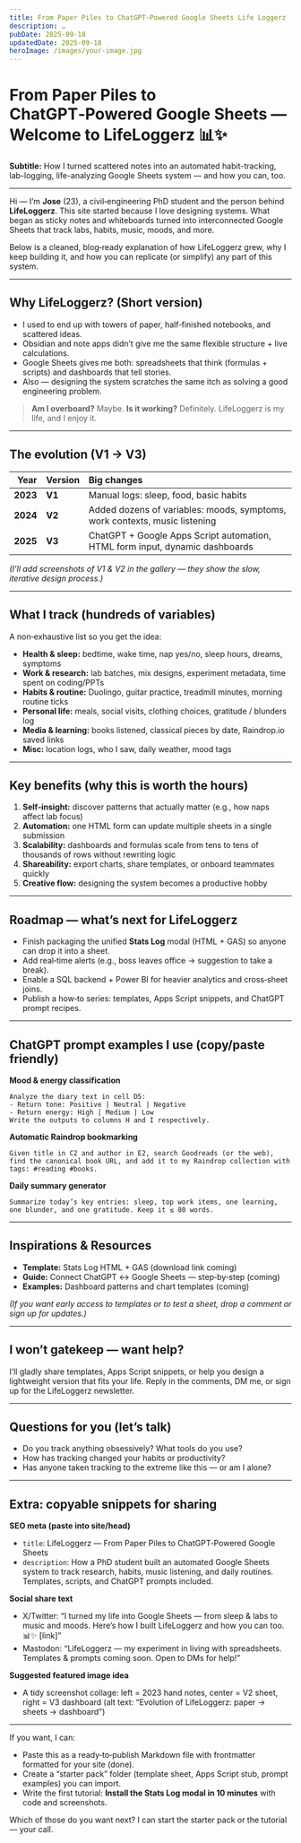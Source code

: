 ```yaml
---
title: From Paper Piles to ChatGPT-Powered Google Sheets Life Loggerz
description: …
pubDate: 2025-09-18
updatedDate: 2025-09-18
heroImage: /images/your-image.jpg
---
```


# From Paper Piles to ChatGPT‑Powered Google Sheets — Welcome to LifeLoggerz 📊✨

**Subtitle:** How I turned scattered notes into an automated habit-tracking, lab-logging, life-analyzing Google Sheets system — and how you can, too.

---

Hi — I’m **Jose** (23), a civil‑engineering PhD student and the person behind **LifeLoggerz**. This site started because I love designing systems. What began as sticky notes and whiteboards turned into interconnected Google Sheets that track labs, habits, music, moods, and more.

Below is a cleaned, blog‑ready explanation of how LifeLoggerz grew, why I keep building it, and how you can replicate (or simplify) any part of this system.

---

## Why LifeLoggerz? (Short version)

- I used to end up with towers of paper, half‑finished notebooks, and scattered ideas.
- Obsidian and note apps didn’t give me the same flexible structure + live calculations.
- Google Sheets gives me both: spreadsheets that think (formulas + scripts) and dashboards that tell stories.
- Also — designing the system scratches the same itch as solving a good engineering problem.

> **Am I overboard?** Maybe. **Is it working?** Definitely. LifeLoggerz is my life, and I enjoy it.

---

## The evolution (V1 → V3)

| Year | Version | Big changes |
|---:|:---|:---|
| **2023** | **V1** | Manual logs: sleep, food, basic habits |
| **2024** | **V2** | Added dozens of variables: moods, symptoms, work contexts, music listening |
| **2025** | **V3** | ChatGPT + Google Apps Script automation, HTML form input, dynamic dashboards |

*(I’ll add screenshots of V1 & V2 in the gallery — they show the slow, iterative design process.)*

---

## What I track (hundreds of variables)

A non‑exhaustive list so you get the idea:

- **Health & sleep:** bedtime, wake time, nap yes/no, sleep hours, dreams, symptoms
- **Work & research:** lab batches, mix designs, experiment metadata, time spent on coding/PPTs
- **Habits & routine:** Duolingo, guitar practice, treadmill minutes, morning routine ticks
- **Personal life:** meals, social visits, clothing choices, gratitude / blunders log
- **Media & learning:** books listened, classical pieces by date, Raindrop.io saved links
- **Misc:** location logs, who I saw, daily weather, mood tags

---

## Key benefits (why this is worth the hours)

1. **Self‑insight:** discover patterns that actually matter (e.g., how naps affect lab focus)
2. **Automation:** one HTML form can update multiple sheets in a single submission
3. **Scalability:** dashboards and formulas scale from tens to tens of thousands of rows without rewriting logic
4. **Shareability:** export charts, share templates, or onboard teammates quickly
5. **Creative flow:** designing the system becomes a productive hobby

---

## Roadmap — what’s next for LifeLoggerz

- Finish packaging the unified **Stats Log** modal (HTML + GAS) so anyone can drop it into a sheet.
- Add real‑time alerts (e.g., boss leaves office → suggestion to take a break).
- Enable a SQL backend + Power BI for heavier analytics and cross‑sheet joins.
- Publish a how‑to series: templates, Apps Script snippets, and ChatGPT prompt recipes.

---

## ChatGPT prompt examples I use (copy/paste friendly)

**Mood & energy classification**

```text
Analyze the diary text in cell D5:
- Return tone: Positive | Neutral | Negative
- Return energy: High | Medium | Low
Write the outputs to columns H and I respectively.
```

**Automatic Raindrop bookmarking**

```text
Given title in C2 and author in E2, search Goodreads (or the web), find the canonical book URL, and add it to my Raindrop collection with tags: #reading #books.
```

**Daily summary generator**

```text
Summarize today’s key entries: sleep, top work items, one learning, one blunder, and one gratitude. Keep it ≤ 80 words.
```

---

## Inspirations & Resources

- **Template:** Stats Log HTML + GAS (download link coming)  
- **Guide:** Connect ChatGPT ↔ Google Sheets — step‑by‑step (coming)  
- **Examples:** Dashboard patterns and chart templates (coming)

*(If you want early access to templates or to test a sheet, drop a comment or sign up for updates.)*

---

## I won’t gatekeep — want help?

I’ll gladly share templates, Apps Script snippets, or help you design a lightweight version that fits your life. Reply in the comments, DM me, or sign up for the LifeLoggerz newsletter.

---

## Questions for you (let’s talk)

- Do you track anything obsessively? What tools do you use?
- How has tracking changed your habits or productivity?
- Has anyone taken tracking to the extreme like this — or am I alone?

---

## Extra: copyable snippets for sharing

**SEO meta (paste into site/head)**

- `title`: LifeLoggerz — From Paper Piles to ChatGPT‑Powered Google Sheets
- `description`: How a PhD student built an automated Google Sheets system to track research, habits, music listening, and daily routines. Templates, scripts, and ChatGPT prompts included.

**Social share text**

- X/Twitter: “I turned my life into Google Sheets — from sleep & labs to music and moods. Here’s how I built LifeLoggerz and how you can too. 📊✨ [link]”
- Mastodon: “LifeLoggerz — my experiment in living with spreadsheets. Templates & prompts coming soon. Open to DMs for help!”

**Suggested featured image idea**

- A tidy screenshot collage: left = 2023 hand notes, center = V2 sheet, right = V3 dashboard (alt text: “Evolution of LifeLoggerz: paper → sheets → dashboard”)

---

If you want, I can:

- Paste this as a ready‑to‑publish Markdown file with frontmatter formatted for your site (done).
- Create a “starter pack” folder (template sheet, Apps Script stub, prompt examples) you can import.
- Write the first tutorial: **Install the Stats Log modal in 10 minutes** with code and screenshots.

Which of those do you want next? I can start the starter pack or the tutorial — your call.

